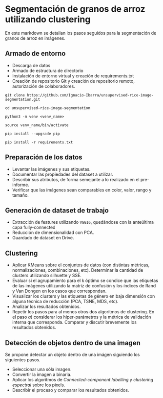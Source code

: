 # Segmentación de granos de arroz utilizando clustering

En este markdown se detallan los pasos seguidos para la segmentación de granos de arroz en imágenes.

## Armado de entorno
* Descarga de datos
* Armado de estructura de directorio
* Instalación de entorno virtual y creación de requirements.txt
* Creación de repositorio Git y creación de repositorio remoto, autorización de colaboradores. 

```
git clone https://github.com/Ignacio-Ibarra/unsupervised-rice-image-segmentation.git

cd unsupervised-rice-image-segmentation

python3 -m venv <venv_name>

source venv_name/bin/activate

pip install --upgrade pip

pip install -r requirements.txt
```

## Preparación de los datos
* Levantar las imágenes y sus etiquetas. 
* Documentar las propiedades del dataset a utilizar. 
* Describir sus atributos, de forma semejante a lo realizado en el pre-informe. 
* Verificar que las imágenes sean comparables en color, valor, rango y tamaño.

## Generación de dataset de trabajo
* Extracción de features utilizando `VGG16`, quedándose con la anteúltima capa fully-connected
* Reducción de dimensionalidad con PCA. 
* Guardado de dataset en Drive. 

## Clustering
* Aplicar KMeans sobre el conjuntos de datos (con distintas métricas, normalizaciones,
combinaciones, etc). Determinar la cantidad de clusters utilizando silhuette y SSE.
* Evaluar si el agrupamiento para el k óptimo se condice que las etiquetas de las imágenes
utilizando la matriz de confusión y los índices de Rand y Van Dongen en los casos que
correspondan.
* Visualizar los clusters y las etiquetas de género en baja dimensión con alguna técnica
de reducción (PCA, TSNE, MDS, etc).
* Analizar los resultados obtenidos.
* Repetir los pasos para al menos otros dos algoritmos de clustering. En el paso $a)$ considerar
los hiper-parámetros y la métrica de validación interna que corresponda. Comparar y
discutir brevemente los resultados obtenidos.

## Detección de objetos dentro de una imagen
Se propone detectar un objeto dentro de una imágen siguiendo los siguientes pasos.
* Seleccionar una sóla imagen.
* Convertir la imagen a binaria.
* Aplicar los algoritmos de *Connected-component labelling* y *clustering espectral* sobre
los pixels.
* Describir el proceso y comparar los resultados obtenidos.
